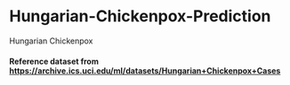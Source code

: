 # Hungarian-Chickenpox-Prediction

Hungarian Chickenpox
#### Reference dataset from https://archive.ics.uci.edu/ml/datasets/Hungarian+Chickenpox+Cases
